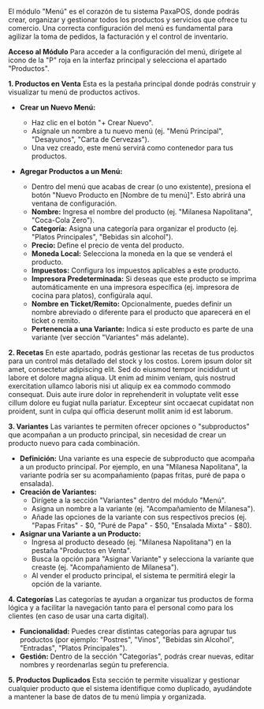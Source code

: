 
El módulo "Menú" es el corazón de tu sistema PaxaPOS, donde podrás crear, organizar y gestionar todos los productos y servicios que ofrece tu comercio. Una correcta configuración del menú es fundamental para agilizar la toma de pedidos, la facturación y el control de inventario.

**Acceso al Módulo**
Para acceder a la configuración del menú, dirígete al icono de la "P" roja en la interfaz principal y selecciona el apartado "Productos".

**1. Productos en Venta**
Esta es la pestaña principal donde podrás construir y visualizar tu menú de productos activos.

* **Crear un Nuevo Menú:**
    * Haz clic en el botón "+ Crear Nuevo".
    * Asígnale un nombre a tu nuevo menú (ej. "Menú Principal", "Desayunos", "Carta de Cervezas").
    * Una vez creado, este menú servirá como contenedor para tus productos.

* **Agregar Productos a un Menú:**
    * Dentro del menú que acabas de crear (o uno existente), presiona el botón "Nuevo Producto en [Nombre de tu menú]". Esto abrirá una ventana de configuración.
    * **Nombre:** Ingresa el nombre del producto (ej. "Milanesa Napolitana", "Coca-Cola Zero").
    * **Categoría:** Asigna una categoría para organizar el producto (ej. "Platos Principales", "Bebidas sin alcohol").
    * **Precio:** Define el precio de venta del producto.
    * **Moneda Local:** Selecciona la moneda en la que se venderá el producto.
    * **Impuestos:** Configura los impuestos aplicables a este producto.
    * **Impresora Predeterminada:** Si deseas que este producto se imprima automáticamente en una impresora específica (ej. impresora de cocina para platos), configúrala aquí.
    * **Nombre en Ticket/Remito:** Opcionalmente, puedes definir un nombre abreviado o diferente para el producto que aparecerá en el ticket o remito.
    * **Pertenencia a una Variante:** Indica si este producto es parte de una variante (ver sección "Variantes" más adelante).

**2. Recetas**
En este apartado, podrás gestionar las recetas de tus productos para un control más detallado del stock y los costos. 
Lorem ipsum dolor sit amet, consectetur adipiscing elit. Sed do eiusmod tempor incididunt ut labore et dolore magna aliqua. Ut enim ad minim veniam, quis nostrud exercitation ullamco laboris nisi ut aliquip ex ea commodo commodo consequat. Duis aute irure dolor in reprehenderit in voluptate velit esse cillum dolore eu fugiat nulla pariatur. Excepteur sint occaecat cupidatat non proident, sunt in culpa qui officia deserunt mollit anim id est laborum.

**3. Variantes**
Las variantes te permiten ofrecer opciones o "subproductos" que acompañan a un producto principal, sin necesidad de crear un producto nuevo para cada combinación.

* **Definición:** Una variante es una especie de subproducto que acompaña a un producto principal. Por ejemplo, en una "Milanesa Napolitana", la variante podría ser su acompañamiento (papas fritas, puré de papa o ensalada).
* **Creación de Variantes:**
    * Dirígete a la sección "Variantes" dentro del módulo "Menú".
    * Asigna un nombre a la variante (ej. "Acompañamiento de Milanesa").
    * Añade las opciones de la variante con sus respectivos precios (ej. "Papas Fritas" - $0, "Puré de Papa" - $50, "Ensalada Mixta" - $80).
* **Asignar una Variante a un Producto:**
    * Ingresa al producto deseado (ej. "Milanesa Napolitana") en la pestaña "Productos en Venta".
    * Busca la opción para "Asignar Variante" y selecciona la variante que creaste (ej. "Acompañamiento de Milanesa").
    * Al vender el producto principal, el sistema te permitirá elegir la opción de la variante.

**4. Categorías**
Las categorías te ayudan a organizar tus productos de forma lógica y a facilitar la navegación tanto para el personal como para los clientes (en caso de usar una carta digital).

* **Funcionalidad:** Puedes crear distintas categorías para agrupar tus productos (por ejemplo: "Postres", "Vinos", "Bebidas sin Alcohol", "Entradas", "Platos Principales").
* **Gestión:** Dentro de la sección "Categorías", podrás crear nuevas, editar nombres y reordenarlas según tu preferencia.

**5. Productos Duplicados**
Esta sección te permite visualizar y gestionar cualquier producto que el sistema identifique como duplicado, ayudándote a mantener la base de datos de tu menú limpia y organizada.

